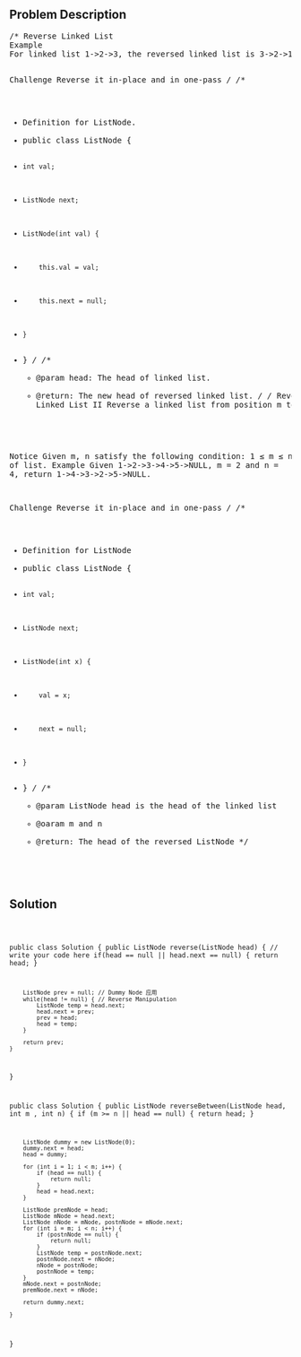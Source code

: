 <!--
<style>
  body { font-family: Arial, sans-serif; }
  .container { max-width: 100%; margin: auto; padding: 20px; }
  .comment-block { background-color: #f9f9f9; padding: 10px; border-left: 5px solid #ccc; max-width: 50%; margin: auto;}
  .code-block { background-color: #f4f4f4; padding: 10px; border: 1px solid #ddd; }
</style>
-->

<div class='container'>
<h2>Problem Description</h2>
<div class='comment-block'>
<pre>
/* Reverse Linked List
Example
For linked list 1->2->3, the reversed linked list is 3->2->1

Challenge 
Reverse it in-place and in one-pass
*/
/**
 * Definition for ListNode.
 * public class ListNode {
 *     int val;
 *     ListNode next;
 *     ListNode(int val) {
 *         this.val = val;
 *         this.next = null;
 *     }
 * }
 */ 
    /**
     * @param head: The head of linked list.
     * @return: The new head of reversed linked list.
     */
/* Reverse Linked List II
Reverse a linked list from position m to n.

Notice
Given m, n satisfy the following condition: 1 ≤ m ≤ n ≤ length of list.
Example
Given 1->2->3->4->5->NULL, m = 2 and n = 4, return 1->4->3->2->5->NULL.

Challenge 
Reverse it in-place and in one-pass
*/
/**
 * Definition for ListNode
 * public class ListNode {
 *     int val;
 *     ListNode next;
 *     ListNode(int x) {
 *         val = x;
 *         next = null;
 *     }
 * }
 */
    /**
     * @param ListNode head is the head of the linked list 
     * @oaram m and n
     * @return: The head of the reversed ListNode
     */
</pre>
</div>

<h2>Solution</h2>
<div class='code-block'>
<pre><code class='language-java'>

public class Solution {
    public ListNode reverse(ListNode head) {
        // write your code here
        if(head == null || head.next == null) {
            return head;
        }
        
        ListNode prev = null; // Dummy Node 应用
        while(head != null) { // Reverse Manipulation
            ListNode temp = head.next;
            head.next = prev;
            prev = head;
            head = temp;
        }
        
        return prev;
    }
}


public class Solution {
    public ListNode reverseBetween(ListNode head, int m , int n) {
        if (m >= n || head == null) {
            return head;
        }
        
        ListNode dummy = new ListNode(0);
        dummy.next = head;
        head = dummy;
        
        for (int i = 1; i < m; i++) {
            if (head == null) {
                return null;
            }
            head = head.next;
        }
        
        ListNode premNode = head;
        ListNode mNode = head.next;
        ListNode nNode = mNode, postnNode = mNode.next;
        for (int i = m; i < n; i++) {
            if (postnNode == null) {
                return null;
            }
            ListNode temp = postnNode.next;
            postnNode.next = nNode;
            nNode = postnNode;
            postnNode = temp;
        }
        mNode.next = postnNode;
        premNode.next = nNode;
        
        return dummy.next;
        
    }
}</code></pre>
</div>
</div>
